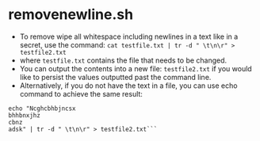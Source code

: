 # removenewline.sh
- To remove  wipe all whitespace including newlines in a text like in a secret, use the command: `cat testfile.txt | tr -d " \t\n\r" > testfile2.txt`
- where `testfile.txt` contains the file that needs to be changed.
- You can output the contents into a new file: `testfile2.txt` if you would like to persist the values outputted past the command line.
- Alternatively, if you do not have the text in a file, you can use echo command to achieve the same result:
```
echo "Ncghcbhbjncsx 
bhhbnxjhz
cbnz
adsk" | tr -d " \t\n\r" > testfile2.txt```

